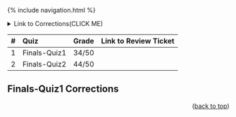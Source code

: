 {% include navigation.html %}

<div id="top"></div>

<!-- TABLE OF CONTENTS -->
<details>
  <summary>Link to Corrections(CLICK ME)</summary>
  <ol>
    <li><a href="#finals-quiz1-corrections">Finals-Quiz1</a></li>
    <li><a href="#acknowledgments">Finals-Quiz2</a></li>
  </ol>
</details>

| #| Quiz         | Grade  | Link to Review Ticket
|:--|:----------------------|:------|:----------|
| 1 | Finals-Quiz1 | 34/50 | |
| 2 | Finals-Quiz2 | 44/50 | |


## Finals-Quiz1 Corrections

<p align="right">(<a href="#top">back to top</a>)</p>

